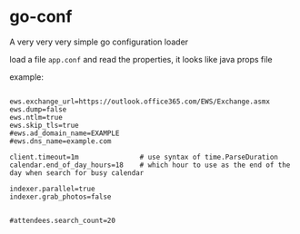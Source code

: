 # go-conf
A very very very simple go configuration loader

load a file `app.conf` and read the properties, it looks like java props file

example:
```shell script

ews.exchange_url=https://outlook.office365.com/EWS/Exchange.asmx
ews.dump=false
ews.ntlm=true
ews.skip_tls=true
#ews.ad_domain_name=EXAMPLE
#ews.dns_name=example.com

client.timeout=1m               # use syntax of time.ParseDuration
calendar.end_of_day_hours=18    # which hour to use as the end of the day when search for busy calendar

indexer.parallel=true
indexer.grab_photos=false


#attendees.search_count=20

```
